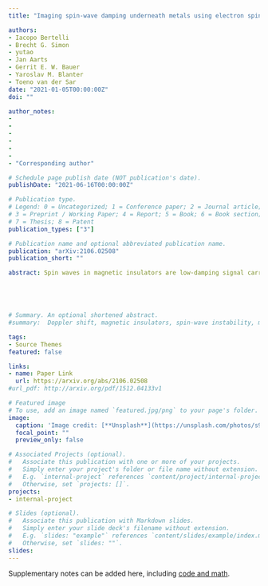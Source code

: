 ```yaml
---
title: "Imaging spin-wave damping underneath metals using electron spins in diamond"

authors:
- Iacopo Bertelli
- Brecht G. Simon
- yutao 
- Jan Aarts
- Gerrit E. W. Bauer
- Yaroslav M. Blanter
- Toeno van der Sar
date: "2021-01-05T00:00:00Z"
doi: ""

author_notes:
- 
-
-
-
-
-
- "Corresponding author"

# Schedule page publish date (NOT publication's date).
publishDate: "2021-06-16T00:00:00Z"

# Publication type.
# Legend: 0 = Uncategorized; 1 = Conference paper; 2 = Journal article;
# 3 = Preprint / Working Paper; 4 = Report; 5 = Book; 6 = Book section;
# 7 = Thesis; 8 = Patent
publication_types: ["3"]

# Publication name and optional abbreviated publication name.
publication: "arXiv:2106.02508"
publication_short: ""

abstract: Spin waves in magnetic insulators are low-damping signal carriers that could enable a new generation of spintronic devices. The excitation, control, and detection of spin waves by metal electrodes is crucial for interfacing these devices to electrical circuits. It is therefore important to understand metal-induced damping of spin-wave transport, but characterizing this process requires access to the underlying magnetic films. Here we show that spins in diamond enable imaging of spin waves that propagate underneath metals in magnetic insulators, and then use this capability to reveal a 100-fold increase in spin-wave damping. By analyzing spin-wave-induced currents in the metal, we derive an effective damping parameter that matches these observations well. We furthermore detect buried scattering centers, highlighting the technique's power for assessing spintronic device quality. Our results open new avenues for studying metal - spin-wave interaction and provide access to interfacial processes such as spin-wave injection via the spin-Hall effect.





# Summary. An optional shortened abstract.
#summary:  Doppler shift, magnetic insulators, spin-wave instability, magnon-magnon interactions.

tags:
- Source Themes
featured: false

links:
- name: Paper Link
  url: https://arxiv.org/abs/2106.02508
#url_pdf: http://arxiv.org/pdf/1512.04133v1

# Featured image
# To use, add an image named `featured.jpg/png` to your page's folder. 
image:
  caption: 'Image credit: [**Unsplash**](https://unsplash.com/photos/s9CC2SKySJM)'
  focal_point: ""
  preview_only: false

# Associated Projects (optional).
#   Associate this publication with one or more of your projects.
#   Simply enter your project's folder or file name without extension.
#   E.g. `internal-project` references `content/project/internal-project/index.md`.
#   Otherwise, set `projects: []`.
projects:
- internal-project

# Slides (optional).
#   Associate this publication with Markdown slides.
#   Simply enter your slide deck's filename without extension.
#   E.g. `slides: "example"` references `content/slides/example/index.md`.
#   Otherwise, set `slides: ""`.
slides:
---
```


Supplementary notes can be added here, including [code and math](https://sourcethemes.com/academic/docs/writing-markdown-latex/).
